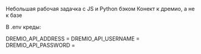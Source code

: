 Небольшая рабочая задачка с JS и Python бэком
Конект к дремио, а не к базе 

В .env креды:

DREMIO_API_ADDRESS = 
DREMIO_API_USERNAME = 
DREMIO_API_PASSWORD = 